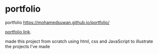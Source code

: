 # portfolio
portfolio
https://mohamedsuwan.github.io/portfolio/


[portfolio link](https://mohamedsuwan.github.io/portfolio).

made this project from scratch using html, css and JavaScript to illustrate the projects I've made
